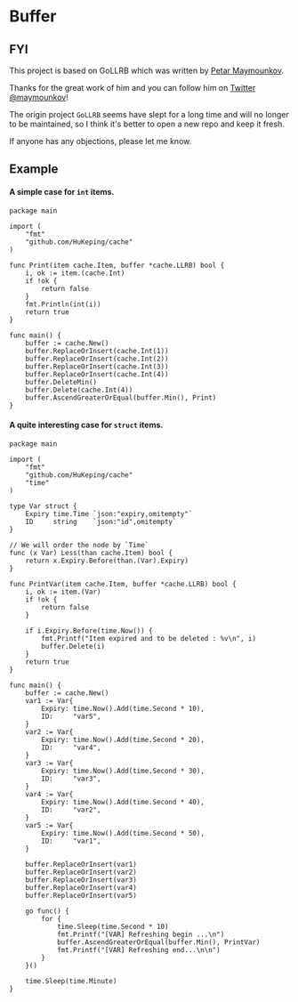 # Buffer

## FYI

This project is based on GoLLRB which was written by [Petar Maymounkov](http://pdos.csail.mit.edu/~petar/).

Thanks for the great work of him and you can follow him on [Twitter @maymounkov](http://www.twitter.com/maymounkov)!

The origin project `GoLLRB` seems have slept for a long time and will no longer to be maintained, so I think
it's better to open a new repo and keep it fresh.

If anyone has any objections, please let me know.

## Example

#### A simple case for `int` items.
	package main

	import (
	    "fmt"
	    "github.com/HuKeping/cache"
	)
	
	func Print(item cache.Item, buffer *cache.LLRB) bool {
	    i, ok := item.(cache.Int)
	    if !ok {
	        return false
	    }   
	    fmt.Println(int(i))
	    return true
	}
	
	func main() {
	    buffer := cache.New()
	    buffer.ReplaceOrInsert(cache.Int(1))
	    buffer.ReplaceOrInsert(cache.Int(2))
	    buffer.ReplaceOrInsert(cache.Int(3))
	    buffer.ReplaceOrInsert(cache.Int(4))
	    buffer.DeleteMin()
	    buffer.Delete(cache.Int(4))
	    buffer.AscendGreaterOrEqual(buffer.Min(), Print)
	}

#### A quite interesting case for `struct` items.
	package main
	
	import (
		"fmt"
		"github.com/HuKeping/cache"
		"time"
	)
	
	type Var struct {
		Expiry time.Time `json:"expiry,omitempty"`
		ID     string    `json:"id",omitempty`
	}
	
	// We will order the node by `Time`
	func (x Var) Less(than cache.Item) bool {
		return x.Expiry.Before(than.(Var).Expiry)
	}
	
	func PrintVar(item cache.Item, buffer *cache.LLRB) bool {
		i, ok := item.(Var)
		if !ok {
			return false
		}
	
		if i.Expiry.Before(time.Now()) {
			fmt.Printf("Item expired and to be deleted : %v\n", i)
			buffer.Delete(i)
		}
		return true
	}
	
	func main() {
		buffer := cache.New()
		var1 := Var{
			Expiry: time.Now().Add(time.Second * 10),
			ID:     "var5",
		}
		var2 := Var{
			Expiry: time.Now().Add(time.Second * 20),
			ID:     "var4",
		}
		var3 := Var{
			Expiry: time.Now().Add(time.Second * 30),
			ID:     "var3",
		}
		var4 := Var{
			Expiry: time.Now().Add(time.Second * 40),
			ID:     "var2",
		}
		var5 := Var{
			Expiry: time.Now().Add(time.Second * 50),
			ID:     "var1",
		}
	
		buffer.ReplaceOrInsert(var1)
		buffer.ReplaceOrInsert(var2)
		buffer.ReplaceOrInsert(var3)
		buffer.ReplaceOrInsert(var4)
		buffer.ReplaceOrInsert(var5)
	
		go func() {
			for {
				time.Sleep(time.Second * 10)
				fmt.Printf("[VAR] Refreshing begin ...\n")
				buffer.AscendGreaterOrEqual(buffer.Min(), PrintVar)
				fmt.Printf("[VAR] Refreshing end...\n\n")
			}
		}()
	
		time.Sleep(time.Minute)
	}
